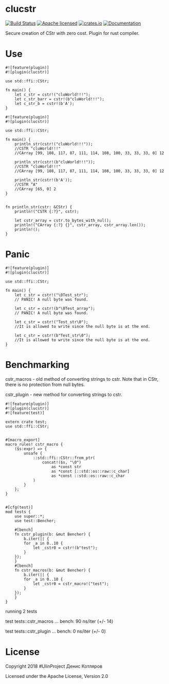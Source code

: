 # clucstr
[![Build Status](https://travis-ci.org/clucompany/cluAtoi.svg?branch=master)](https://travis-ci.org/clucompany/cluAtoi)
[![Apache licensed](https://img.shields.io/badge/license-Apache%202.0-blue.svg)](./LICENSE)
[![crates.io](http://meritbadge.herokuapp.com/cluatoi)](https://crates.io/crates/clucstr)
[![Documentation](https://docs.rs/cluatoi/badge.svg)](https://docs.rs/clucstr)

Secure creation of CStr with zero cost. Plugin for rust compiler.


# Use
```
#![feature(plugin)]
#![plugin(clucstr)]

use std::ffi::CStr;

fn main() {
	let c_str = cstr!("cluWorld!!!");
	let c_str_barr = cstr!(b"cluWorld!!!");
	let c_str_b = cstr!(b'A');
}
```

```
#![feature(plugin)]
#![plugin(clucstr)]

use std::ffi::CStr;

fn main() {
    println_str(cstr!("cluWorld!!!"));
    //CSTR "cluWorld!!!"
    //CArray [99, 108, 117, 87, 111, 114, 108, 100, 33, 33, 33, 0] 12
    
    println_str(cstr!(b"cluWorld!!!"));
    //CSTR "cluWorld!!!"
    //CArray [99, 108, 117, 87, 111, 114, 108, 100, 33, 33, 33, 0] 12
    
    println_str(cstr!(b'A'));
    //CSTR "A"
    //CArray [65, 0] 2
}


fn println_str(cstr: &CStr) {
    println!("CSTR {:?}", cstr);
    
    let cstr_array = cstr.to_bytes_with_nul();
    println!("CArray {:?} {}", cstr_array, cstr_array.len());
    println!();
}
```

# Panic
```
#![feature(plugin)]
#![plugin(clucstr)]

use std::ffi::CStr;

fn main() {
	let c_str = cstr!("\0Test_str"); 
	// PANIC! A null byte was found.
	
	let c_str = cstr!(b"\0Test_array"); 
	// PANIC! A null byte was found.
	
	let c_str = cstr!("Test_str\0"); 
	//It is allowed to write since the null byte is at the end.
	
	let c_str = cstr!(b"Test_str\0"); 
	//It is allowed to write since the null byte is at the end.
}
```

# Benchmarking
cstr_macros - old method of converting strings to cstr. Note that in CStr, there is no protection from null bytes.

cstr_plugin - new method for converting strings to cstr.
```
#![feature(plugin)]
#![plugin(clucstr)]
#![feature(test)]

extern crate test;
use std::ffi::CStr;


#[macro_export]
macro_rules! cstr_macro {
	($s:expr) => {
		unsafe {
       		::std::ffi::CStr::from_ptr(
				concat!($s, "\0") 
					as *const str  
					as *const [::std::os::raw::c_char] 
					as *const ::std::os::raw::c_char
			)
		}
	};
}


#[cfg(test)]
mod tests {
    use super::*;
    use test::Bencher;

    #[bench]
    fn cstr_plugin(b: &mut Bencher) {
        b.iter(|| {
		for _a in 0..10 {
			let _cstr0 = cstr!(b"test");
		}		
	});
    }
    #[bench]
    fn cstr_macros(b: &mut Bencher) {
        b.iter(|| {
		for _a in 0..10 {
			let _cstr0 = cstr_macro!("test");
		}
	});
    }
}
``` 
running 2 tests

test tests::cstr_macros ... bench:          90 ns/iter (+/- 14)

test tests::cstr_plugin ... bench:           0 ns/iter (+/- 0)


# License

Copyright 2018 #UlinProject Денис Котляров

Licensed under the Apache License, Version 2.0
